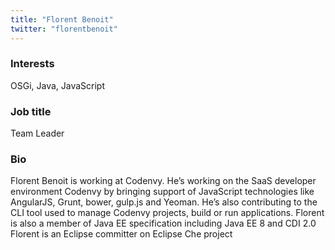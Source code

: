 ```yaml
---
title: "Florent Benoit"
twitter: "florentbenoit"
---
```


### Interests

OSGi, Java, JavaScript

### Job title

Team Leader

### Bio

Florent Benoit is working at Codenvy. He’s working on the SaaS developer
environment Codenvy by bringing support of JavaScript technologies like
AngularJS, Grunt, bower, gulp.js and Yeoman. He’s also contributing to
the CLI tool used to manage Codenvy projects, build or run applications.
Florent is also a member of Java EE specification including Java EE 8
and CDI 2.0  
Florent is an Eclipse committer on Eclipse Che project
